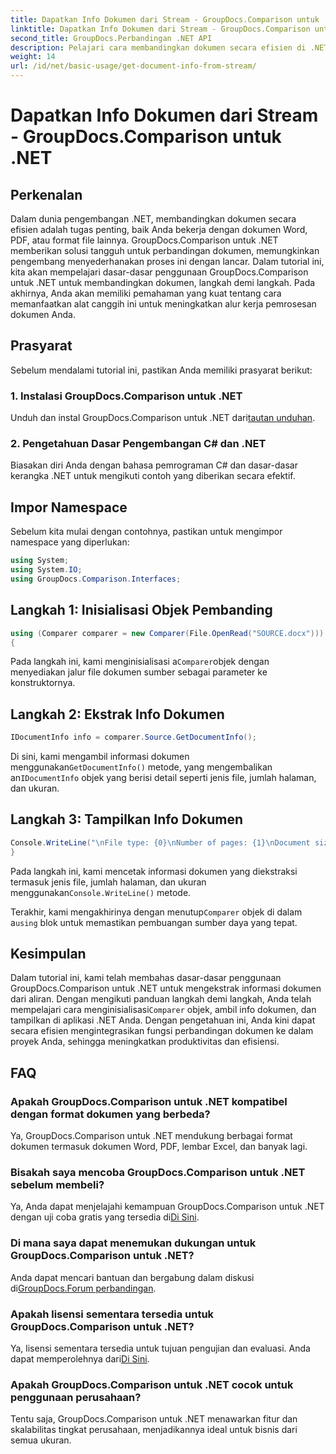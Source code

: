 ```yaml
---
title: Dapatkan Info Dokumen dari Stream - GroupDocs.Comparison untuk .NET
linktitle: Dapatkan Info Dokumen dari Stream - GroupDocs.Comparison untuk .NET
second_title: GroupDocs.Perbandingan .NET API
description: Pelajari cara membandingkan dokumen secara efisien di .NET menggunakan GroupDocs.Comparison, sehingga meningkatkan alur kerja pemrosesan dokumen Anda dengan lancar.
weight: 14
url: /id/net/basic-usage/get-document-info-from-stream/
---
```


# Dapatkan Info Dokumen dari Stream - GroupDocs.Comparison untuk .NET

## Perkenalan
Dalam dunia pengembangan .NET, membandingkan dokumen secara efisien adalah tugas penting, baik Anda bekerja dengan dokumen Word, PDF, atau format file lainnya. GroupDocs.Comparison untuk .NET memberikan solusi tangguh untuk perbandingan dokumen, memungkinkan pengembang menyederhanakan proses ini dengan lancar. Dalam tutorial ini, kita akan mempelajari dasar-dasar penggunaan GroupDocs.Comparison untuk .NET untuk membandingkan dokumen, langkah demi langkah. Pada akhirnya, Anda akan memiliki pemahaman yang kuat tentang cara memanfaatkan alat canggih ini untuk meningkatkan alur kerja pemrosesan dokumen Anda.
## Prasyarat
Sebelum mendalami tutorial ini, pastikan Anda memiliki prasyarat berikut:
### 1. Instalasi GroupDocs.Comparison untuk .NET
 Unduh dan instal GroupDocs.Comparison untuk .NET dari[tautan unduhan](https://releases.groupdocs.com/comparison/net/).
### 2. Pengetahuan Dasar Pengembangan C# dan .NET
Biasakan diri Anda dengan bahasa pemrograman C# dan dasar-dasar kerangka .NET untuk mengikuti contoh yang diberikan secara efektif.

## Impor Namespace
Sebelum kita mulai dengan contohnya, pastikan untuk mengimpor namespace yang diperlukan:
```csharp
using System;
using System.IO;
using GroupDocs.Comparison.Interfaces;
```

## Langkah 1: Inisialisasi Objek Pembanding
```csharp
using (Comparer comparer = new Comparer(File.OpenRead("SOURCE.docx")))
{
```
 Pada langkah ini, kami menginisialisasi a`Comparer`objek dengan menyediakan jalur file dokumen sumber sebagai parameter ke konstruktornya.
## Langkah 2: Ekstrak Info Dokumen
```csharp
IDocumentInfo info = comparer.Source.GetDocumentInfo();
```
 Di sini, kami mengambil informasi dokumen menggunakan`GetDocumentInfo()` metode, yang mengembalikan an`IDocumentInfo` objek yang berisi detail seperti jenis file, jumlah halaman, dan ukuran.
## Langkah 3: Tampilkan Info Dokumen
```csharp
Console.WriteLine("\nFile type: {0}\nNumber of pages: {1}\nDocument size: {2} bytes", info.FileType, info.PageCount, info.Size);
}
```
 Pada langkah ini, kami mencetak informasi dokumen yang diekstraksi termasuk jenis file, jumlah halaman, dan ukuran menggunakan`Console.WriteLine()` metode.

 Terakhir, kami mengakhirinya dengan menutup`Comparer` objek di dalam a`using` blok untuk memastikan pembuangan sumber daya yang tepat.

## Kesimpulan
 Dalam tutorial ini, kami telah membahas dasar-dasar penggunaan GroupDocs.Comparison untuk .NET untuk mengekstrak informasi dokumen dari aliran. Dengan mengikuti panduan langkah demi langkah, Anda telah mempelajari cara menginisialisasi`Comparer` objek, ambil info dokumen, dan tampilkan di aplikasi .NET Anda. Dengan pengetahuan ini, Anda kini dapat secara efisien mengintegrasikan fungsi perbandingan dokumen ke dalam proyek Anda, sehingga meningkatkan produktivitas dan efisiensi.
## FAQ
### Apakah GroupDocs.Comparison untuk .NET kompatibel dengan format dokumen yang berbeda?
Ya, GroupDocs.Comparison untuk .NET mendukung berbagai format dokumen termasuk dokumen Word, PDF, lembar Excel, dan banyak lagi.
### Bisakah saya mencoba GroupDocs.Comparison untuk .NET sebelum membeli?
 Ya, Anda dapat menjelajahi kemampuan GroupDocs.Comparison untuk .NET dengan uji coba gratis yang tersedia di[Di Sini](https://releases.groupdocs.com/).
### Di mana saya dapat menemukan dukungan untuk GroupDocs.Comparison untuk .NET?
 Anda dapat mencari bantuan dan bergabung dalam diskusi di[GroupDocs.Forum perbandingan](https://forum.groupdocs.com/c/comparison/12).
### Apakah lisensi sementara tersedia untuk GroupDocs.Comparison untuk .NET?
 Ya, lisensi sementara tersedia untuk tujuan pengujian dan evaluasi. Anda dapat memperolehnya dari[Di Sini](https://purchase.groupdocs.com/temporary-license/).
### Apakah GroupDocs.Comparison untuk .NET cocok untuk penggunaan perusahaan?
Tentu saja, GroupDocs.Comparison untuk .NET menawarkan fitur dan skalabilitas tingkat perusahaan, menjadikannya ideal untuk bisnis dari semua ukuran.